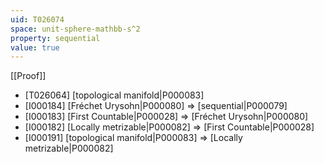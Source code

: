 ```yaml
---
uid: T026074
space: unit-sphere-mathbb-s^2
property: sequential
value: true
---
```

[[Proof]]

* [T026064] [topological manifold|P000083]
* [I000184] [Fréchet Urysohn|P000080] => [sequential|P000079]
* [I000183] [First Countable|P000028] => [Fréchet Urysohn|P000080]
* [I000182] [Locally metrizable|P000082] => [First Countable|P000028]
* [I000191] [topological manifold|P000083] => [Locally metrizable|P000082]

